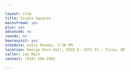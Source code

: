 ```yaml
---

layout: club
title: Single Squares
mainstream: yes
plus: yes
advanced: no
rounds: no
hearassist: yes
schedule: every Monday, 7:30 PM
location: George Horn Hall, 8310 E. 15th St., Tulsa, OK
caller: Lee Main
contact: (918) 266-2983

---
```


